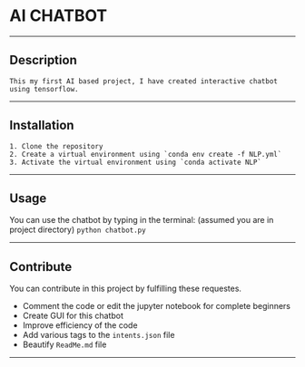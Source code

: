 # AI CHATBOT

---
## Description
    This my first AI based project, I have created interactive chatbot using tensorflow.
---
## Installation
    1. Clone the repository
    2. Create a virtual environment using `conda env create -f NLP.yml`
    3. Activate the virtual environment using `conda activate NLP`
---
## Usage
You can use the chatbot by typing in the terminal:  (assumed you are in project directory)
    ```
    python chatbot.py
    ```

---
## Contribute
<p> You can contribute in this project by fulfilling these requestes.

- Comment the code or edit the jupyter notebook for complete beginners 
- Create GUI for this chatbot
- Improve efficiency of the code
- Add various tags to the `intents.json` file
- Beautify `ReadMe.md` file
---
